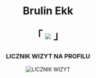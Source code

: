 <h1 align="center">Brulin Ekk
<p align="center">
  「 <img src="https://readme-typing-svg.herokuapp.com/?center=true&vCenter=true&color=da3287&width=500&lines=+discord.gg/fivepvppl"/> 」
</p>
</h1>

<h3 align="center">LICZNIK WIZYT NA PROFILU</h3>
<p align="center">
    <img src="https://profile-counter.glitch.me/brulinekk/count.svg" alt="LICZNIK WIZYT" />
</p>
